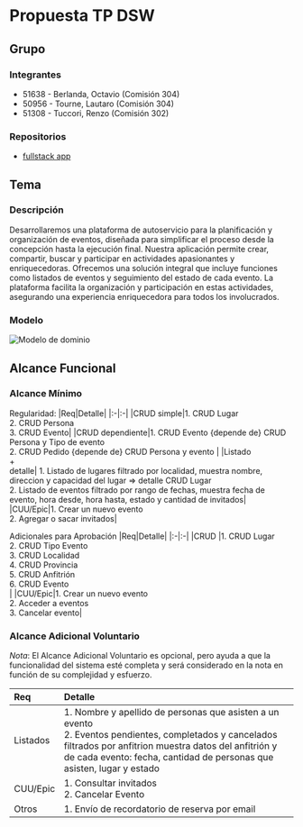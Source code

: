 # Propuesta TP DSW

## Grupo
### Integrantes
* 51638 - Berlanda, Octavio (Comisión 304)
* 50956 - Tourne, Lautaro (Comisión 304)
* 51308 - Tuccori, Renzo (Comisión 302)

### Repositorios
* [fullstack app](https://github.com/RenTuccori/Trabajo-Dsw)

## Tema
### Descripción
Desarrollaremos una plataforma de autoservicio para la planificación y organización de eventos, diseñada para simplificar el proceso desde la concepción hasta la ejecución final. Nuestra aplicación permite crear, compartir, buscar y participar en actividades apasionantes y enriquecedoras. Ofrecemos una solución integral que incluye funciones como listados de eventos y seguimiento del estado de cada evento. La plataforma facilita la organización y participación en estas actividades, asegurando una experiencia enriquecedora para todos los involucrados.

### Modelo
![Modelo de dominio](https://drive.google.com/uc?export=view&id=1jILXVxI811vL7Hh7TDEgNx8LXvbwRZ-I)

## Alcance Funcional 

### Alcance Mínimo

Regularidad:
|Req|Detalle|
|:-|:-|
|CRUD simple|1. CRUD Lugar<br>2. CRUD Persona<br>3. CRUD Evento|
|CRUD dependiente|1. CRUD Evento {depende de} CRUD Persona y Tipo de evento<br>2. CRUD Pedido {depende de} CRUD Persona y evento |
|Listado<br>+<br>detalle| 1. Listado de lugares filtrado por localidad, muestra nombre, direccion y capacidad del lugar => detalle CRUD Lugar<br> 2. Listado de eventos filtrado por rango de fechas, muestra fecha de evento, hora desde, hora hasta, estado y cantidad de invitados|
|CUU/Epic|1. Crear un nuevo evento<br>2. Agregar o sacar invitados|


Adicionales para Aprobación
|Req|Detalle|
|:-|:-|
|CRUD |1. CRUD Lugar<br>2. CRUD Tipo Evento<br>3. CRUD Localidad<br>4. CRUD Provincia<br>5. CRUD Anfitrión<br>6. CRUD Evento<br>|
|CUU/Epic|1. Crear un nuevo evento<br>2. Acceder a eventos<br>3. Cancelar evento|


### Alcance Adicional Voluntario

*Nota*: El Alcance Adicional Voluntario es opcional, pero ayuda a que la funcionalidad del sistema esté completa y será considerado en la nota en función de su complejidad y esfuerzo.

|Req|Detalle|
|:-|:-|
|Listados |1. Nombre y apellido de personas que asisten a un evento <br>2. Eventos pendientes, completados y cancelados filtrados por anfitrion muestra datos del anfitrión y de cada evento: fecha, cantidad de personas que asisten, lugar y estado |
|CUU/Epic|1. Consultar invitados <br>2. Cancelar Evento|
|Otros|1. Envío de recordatorio de reserva por email|

